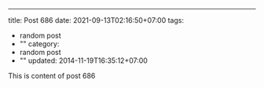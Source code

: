 ---
title: Post 686
date: 2021-09-13T02:16:50+07:00
tags:
  - random post
  - ""
category:
  - random post
  - ""
updated: 2014-11-19T16:35:12+07:00

This is content of post 686
